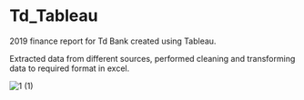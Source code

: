 # Td_Tableau
2019 finance report for Td Bank created using Tableau.

Extracted data from different sources, performed cleaning and transforming data to required format in excel. 

![1 (1)](https://user-images.githubusercontent.com/60280080/75601937-5409b680-5a8e-11ea-87b6-b9e1ab6b318b.png)


